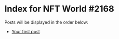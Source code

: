 # Index for NFT World #2168
Posts will be displayed in the order below:

- [Your first post](./001-first.md)

